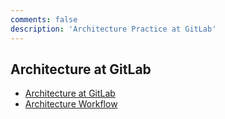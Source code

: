 ```yaml
---
comments: false
description: 'Architecture Practice at GitLab'
---
```


## Architecture at GitLab

* [Architecture at GitLab](https://about.gitlab.com/handbook/engineering/architecture/)
* [Architecture Workflow](https://about.gitlab.com/handbook/engineering/architecture/workflow/)
